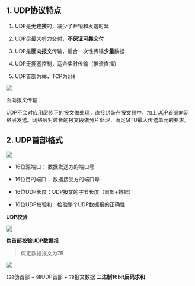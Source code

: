 ## 1. UDP协议特点

1. UDP是**无连接**的，减少了开销和发送时延

2. UDP尽最大努力交付，**不保证可靠交付**

3. UDP是**面向报文**传输，适合一次性传输**少量**数据

4. UDP无拥塞控制，适合实时传输（推流直播）

5. UDP首部为`8B`，TCP为`20B`

![](https://iqqcode-blog.oss-cn-beijing.aliyuncs.com/imgs01/20200726161801.png)

面向报文传输：

UDP不会对应用层传下的报文做处理，直接封装在报文段中，加上<u>UDP首部</u>向网络层发送。网络层对过长的报文段做分片处理，满足MTU最大传送单元的要求。

## 2. UDP首部格式

![](https://iqqcode-blog.oss-cn-beijing.aliyuncs.com/imgs01/20200726163023.png)

- 16位源端口： 数据发送方的端口号

- 16位目的端口： 数据接受方的端口号

- 16位UDP长度：UDP报文的字节长度（首部+数据）

- 16位UDP校验和：检验整个UDP数据报的正确性

**UDP校验**

![](https://iqqcode-blog.oss-cn-beijing.aliyuncs.com/imgs01/20200726163525.png)

**伪首部校验UDP数据报**

> 假定数据报文为7B

![](https://iqqcode-blog.oss-cn-beijing.aliyuncs.com/imgs01/20200726165539.png)

`12B`伪首部 + `8B`UDP首部 + `7B`报文数据 **二进制16bit反码求和**
